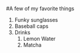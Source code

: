 #A few of my favorite things
1. Funky sunglasses
2. Baseball caps
3. Drinks
   1. Lemon Water
   2. Matcha
